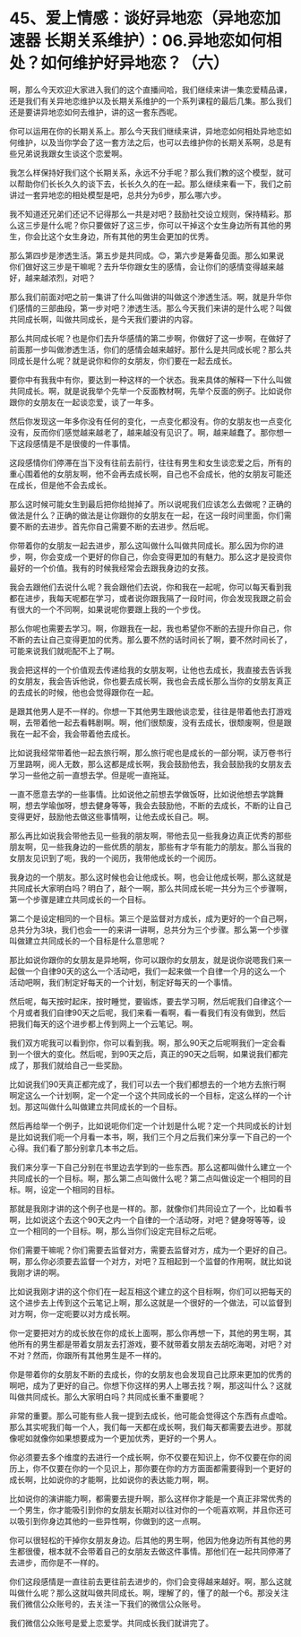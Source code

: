 # 45、爱上情感：谈好异地恋（异地恋加速器 长期关系维护）：06.异地恋如何相处？如何维护好异地恋？（六）

啊，那么今天欢迎大家进入我们的这个直播间哈，我们继续来讲一集恋爱精品课，还是我们有关异地恋维护以及长期关系维护的一个系列课程的最后几集。那么我们还是要讲异地恋如何去维护，讲的这一套东西呢。

你可以运用在你的长期关系上。那么今天我们继续来讲，异地恋如何相处异地恋如何维护，以及当你学会了这一套方法之后，也可以去维护你的长期关系啊，总是有些兄弟说我跟女生谈这个恋爱啊。

我怎么样保持好我们这个长期关系，永远不分手呢？那么我们教的这个模型，就可以帮助你们长长久久的谈下去，长长久久的在一起。那么继续来看一下，我们之前讲过一套异地恋的相处模型是吧，总共分为6步，那么哪六步。

我不知道还兄弟们还记不记得那么一共是对吧？鼓励社交设立规则，保持精彩。那么这三步是什么呢？你只要做好了这三步，你可以干掉这个女生身边所有其他的男生，你会比这个女生身边，所有其他的男生会更加的优秀。

那么第四步是渗透生活。第五步是共同成。😊，第六步是筹备见面。那么如果说你们做好这三步是干嘛呢？去升华你跟女生的感情，会让你们的感情变得越来越好，越来越浓烈，对吧？

那么我们前面对吧之前一集讲了什么叫做讲的叫做这个渗透生活。啊，就是升华你们感情的三部曲段，第一步对吧？渗透生活。那么今天我们来讲的是什么呢？叫做共同成长啊，叫做共同成长，是今天我们要讲的内容。

那么共同成长呢？也是你们去升华感情的第二步啊，你做好了这一步啊，在做好了前面那一步叫做渗透生活，你们的感情会越来越好。那什么是共同成长呢？那么共同成长是什么呢？就是说你和你的女朋友，你们要在一起去成长。

要你中有我我中有你，要达到一种这样的一个状态。我来具体的解释一下什么叫做共同成长。啊，就是说我举个先举一个反面教材啊，先举个反面的例子。比如说你跟你的女朋友在一起谈恋爱，谈了一年多。

然后你发现这一年多你没有任何的变化，一点变化都没有。你的女朋友也一点变化没有，反而你们感觉越来越老了，越来越没有见识了。啊，越来越蠢了。那你想一下这段感情是不是很傻的一件事情。

这段感情你们停滞在当下没有往前去前行，往往有男生和女生谈恋爱之后，所有的重心围着他的女朋友啊，他不会再去成长啊，自己也不会成长，他的女朋友可能还在成长，但是他不会去成长。

那么这时候可能女生到最后把你给抛掉了。所以说呢我们应该怎么去做呢？正确的做法是什么？正确的做法是让你跟你的女朋友在一起，在这一段时间里面，你们需要不断的去进步。首先你自己需要不断的去进步。然后呢。

你带着你的女朋友一起去进步，那么这叫做什么叫做共同成长。那么因为你的进步，啊，你会变成一个更好的你自己，你会变得更加的有魅力。那么这才是投资你最好的一个价值。我有的时候我经常会去跟我身边的女孩。

我会去跟他们去说什么呢？我会跟他们去说，你和我在一起呢，你可以每天看到我都在进步，我每天呢都在学习，或者说你跟我隔了一段时间，你会发现我跟之前会有很大的一个不同啊，如果说呢你要跟上我的一个步伐。

那么你呢也需要去学习。啊，你跟我在一起，我也希望你不断的去提升你自己，你不断的去让自己变得更加的优秀。那么要不然的话时间长了啊，要不然时间长了，可能来说我们就呃配不上了啊。

我会把这样的一个价值观去传递给我的女朋友啊，让他也去成长，我直接去告诉我的女朋友，我会告诉他说，你也要去成长啊，我也会去成长那么当你的女朋友真正的去成长的时候，他也会觉得跟你在一起。

是跟其他男人是不一样的。你想一下其他男生跟他谈恋爱，往往是带着他去打游戏啊，去带着他一起去看韩剧啊。啊，他们很颓废，没有去成长，很颓废啊，但是跟我在一起不会，我会带着他去成长。

比如说我经常带着他一起去旅行啊，那么旅行呢也是成长的一部分啊，读万卷书行万里路啊，阅人无数，那么这都是成长啊，我会鼓励他去，我会鼓励我的女朋友去学习一些他之前一直想去学。但是呢一直拖延。

一直不愿意去学的一些事情。比如说他之前想去学做饭呀，比如说他想去学跳舞啊，想去学瑜伽呀，想去健身等等，我会去鼓励他，不断的去成长，不断的让自己变得更好，鼓励他去做这些事情啊，让他去成长自己。啊。

那么再比如说我会带他去见一些我的朋友啊，带他去见一些我身边真正优秀的那些朋友啊，见一些我身边的一些优质的朋友，那些有才华有能力的朋友。那么当我的女朋友见识到了呃，我的一个阅历，我带他成长的一个阅历。

我身边的一个朋友。那么这时候也会让他成长。啊，也会让他成长啊，那么这就是共同成长大家明白吗？明白了，敲个一啊，那么共同成长呢一共分为三个步骤啊，第一个步骤是建立共同成长的一个目标。

第二个是设定相同的一个目标。第三个是监督对方成长，成为更好的一个自己啊，总共分为3块，我们也会一一的来讲一讲啊，总共分为三个步骤。那么第一个步骤叫做建立共同成长的一个目标是什么意思呢？

那比如说你跟你的女朋友是异地啊，你可以跟你的女朋友，就是说你说嗯我们来一起做一个自律90天的这么一个活动吧，我们一起来做一个自律一个月的这么一个活动吧啊，我们制定好每天的一个计划，制定好每天的一个事情。

然后呢，每天按时起床，按时睡觉，要锻炼，要去学习啊，然后呢我们自律这个一个月或者我们自律90天之后呢，我们来看一看啊，看一看我们有没有做到，然后把我们每天的这个进步都上传到网上一个云笔记。啊。

我们双方呢我可以看到你，你可以看到我。啊，那么90天之后呢啊我们一定会看到一个很大的变化。然后呢，到90天之后，真正的90天之后啊，如果说我们都完成了，那我们就给自己一些奖励。

比如说我们90天真正都完成了，我们可以去一个我们都想去的一个地方去旅行啊啊定这么一个计划啊，定一个定一个这个共同成长的一个目标，定这么样的一个计划。那这叫做什么叫做建立共同成长的一个目标。

然后再给举一个例子，比如说呃你们定一个计划是什么呢？定一个共同成长的计划是比如说我们呃一个月看一本书，啊，我们三个月之后我们来分享一下自己的一个心得。我们看了那分别拿几本书之后。

我们来分享一下自己分别在书里边去学到的一些东西。那么这都叫做什么建立一个共同成长的一个目标。啊，那么第二点叫做什么呢？第二点叫做设定一个相同的目标。啊，设定一个相同的目标。

那就是我刚才讲的这个例子也是一样的。那，就像你们共同设立了一个，比如看书啊，比如说这个去这个90天之内一个自律的一个活动呀，对吧？健身呀等等，设立一个相同的一个目标。啊，那么当你们设定完目标之后呢。

你们需要干嘛呢？你们需要去监督对方，需要去监督对方，成为一个更好的自己。啊，那么你必须要去监督一个对方，对吧？互相起到一个监督的作用啊，就比如说我刚才讲的啊。

比如说我刚才讲的这个你们在一起互相这个建立的这个目标啊，你们可以把每天的这个进步去上传到这个云笔记上啊，那么这就是一个很好的一个做法，可以监督到对方啊，你一定呃要以对方成长啊。

你一定要把对方的成长放在你的成长上面啊，那么你再想一下，其他的男生啊，其他所有的男生都是带着女朋友去打游戏，要不就带着女朋友去胡吃海喝，对吧？对不对？然而，你跟所有其他男生是不一样的。

你是带着你的女朋友不断的去成长，你的女朋友也会发现自己比原来更加的优秀的啊吧，成为了更好的自己。你想下你这样的男人上哪去找？啊，那这叫什么？这就叫做共同成长。那么大家明白吗？共同成长重不重要呢？

非常的重要。那么可能有些人我一提到去成长，他可能会觉得这个东西有点虚哈。那么其实呢我们每一个人，我们每一天都在成长啊，我们每天都需要去进步。那就像呢如就像你如果想要成为一个更加优秀，更好的一个男人。

你必须要去多个维度的去进行一个成长啊，你不仅要在知识上，你不仅要在你的阅历上，你不仅要在你的一个见识上，那你要在你的方方面面都需要得到一个更好的成长啊，比如说你的才能啊，比如说你的表达能力啊，啊。

比如说你的演讲能力啊，都需要去提升啊，那么这样你才能是一个真正非常优秀的一个男生，你才能吸引到你的女朋友长期对以往对你的一个呃喜欢啊，并且你还可以吸引到你身边其他的一些异性啊，你做到的这一点啊。

你可以很轻松的干掉你女朋友身边。后其他的男生啊，他因为他身边所有其他的男生都很傻，根本就不会带着自己的女朋友去做这件事情。那他们在一起共同停滞了去进步，而你是不一样的。

你们这段感情是一直往前去更往前去进步的，你们会变得越来越好。啊，那么这就叫做什么呢？那么这就叫做共同成长。啊，理解了的，懂了的敲一个6。那没关注我们微信公众账号的，去关注一下我们的微信公众账号。

我们微信公众账号是爱上恋爱学。共同成长我们就讲完了。